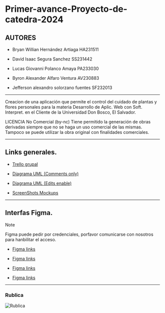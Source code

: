 # Primer-avance-Proyecto-de-catedra-2024

## AUTORES

+ Bryan Willian Hernández Artiaga HA231511 

+ David Isaac Segura Sanchez SS231442

+ Lucas Giovanni Polanco Amaya PA233030

+ Byron Alexander Alfaro Ventura AV230883

+ Jefferson alexandro solorzano fuentes SF232013
_________________________________________________________________________________________________________________________________________________________________________________________________________________________


Creacion de una aplicación que permite el control del cuidado de plantas y flores personales para la materia Desarrollo de Aplic. Web con Soft. Interpret. en el Cliente de la Universidad Don Bosco, El Salvador.

LICENCIA No Comercial (by-nc) Tiene permitido la generación de obras derivadas siempre que no se haga un uso comercial de las mismas. Tampoco se puede utilizar la obra original con finalidades comerciales.

_________________________________________________________________________________________________________________________________________________________________________________________________________________________

## Links generales.

+ [Trello grupal](https://trello.com/w/espaciodetrabajodeuser01232407)

+ [Diagrama UML (Comments only)](https://lucid.app/lucidchart/b4557335-509e-4869-900a-13972dd53e17/edit?viewport_loc=-437%2C-478%2C3398%2C1876%2C0_0&invitationId=inv_c5ca3ff4-87b8-4482-b4e3-e2681655c524) 

+ [Diagrama UML (Edits enable)](https://lucid.app/lucidchart/b4557335-509e-4869-900a-13972dd53e17/edit?viewport_loc=-437%2C-575%2C4456%2C2070%2C0_0&invitationId=inv_c5ca3ff4-87b8-4482-b4e3-e2681655c524)

+ [ScreenShots Mockups](https://drive.google.com/file/d/1BWikeUBLyd6oIpf6HYBZPdatXVnj8ccz/view?usp=drive_link)

_________________________________________________________________________________________________________________________________________________________________________________________________________________________

## Interfas Figma.

> [!NOTE]
> Figma puede pedir por credenciales, porfavor comunicarse con nosotros para hanbilitar el acceso.

+ [Figma links](https://www.figma.com/file/vr3MbK1O26YyBcnaLFg34V/Mockupcymv?type=design&node-id=0%3A1&mode=design&t=rZZEEcLzvcZUaf7r-1)

+ [Figma links](https://www.figma.com/file/vr3MbK1O26YyBcnaLFg34V/Mockupcymv?type=design&node-id=1%3A2&mode=design&t=rZZEEcLzvcZUaf7r-1)

+ [Figma links](https://www.figma.com/file/LR4uacwyxWPUVrCFpjcFat/Mackups?type=design&node-id=2%3A17&mode=design&t=rZZEEcLzvcZUaf7r-1)

+ [Figma links](https://www.figma.com/file/LR4uacwyxWPUVrCFpjcFat/Mackups?type=design&node-id=5%3A6&mode=design&t=rZZEEcLzvcZUaf7r-1)

_________________________________________________________________________________________________________________________________________________________________________________________________________________________

### Rublica

![Rublica](https://github.com/Polanco503/Primer-avance-Proyecto-de-catedra-2024/assets/150948300/5ebcf3ea-e86d-483d-b236-fd29479c7db2)

